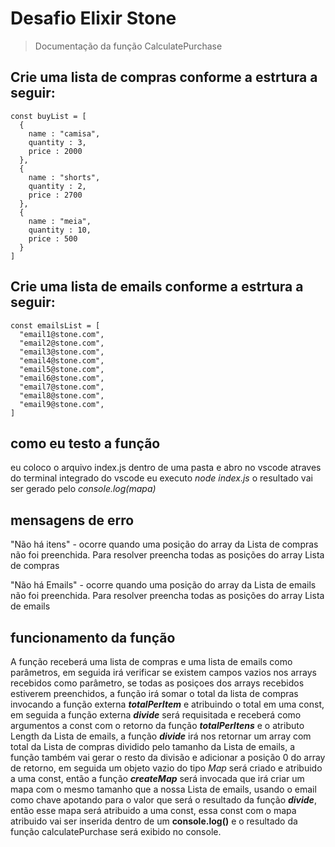 # Desafio Elixir Stone
> Documentação da função CalculatePurchase

## Crie uma lista de compras conforme a estrtura a seguir:
```
const buyList = [
  {
    name : "camisa",
    quantity : 3,
    price : 2000
  },
  {
    name : "shorts",
    quantity : 2,
    price : 2700
  },
  {
    name : "meia",
    quantity : 10,
    price : 500
  }
]
```

## Crie uma lista de emails conforme a estrtura a seguir:
```
const emailsList = [
  "email1@stone.com",
  "email2@stone.com",
  "email3@stone.com",
  "email4@stone.com",
  "email5@stone.com",
  "email6@stone.com",
  "email7@stone.com",
  "email8@stone.com",
  "email9@stone.com",
]
```

## como eu testo a função

eu coloco o arquivo index.js dentro de uma pasta e abro no vscode atraves do terminal integrado do vscode eu executo *node index.js* o resultado vai ser gerado pelo *console.log(mapa)*

## mensagens de erro 

"Não há itens" - ocorre quando uma posição do array da Lista de compras não foi preenchida. Para resolver preencha todas as posições do array Lista de compras

"Não há Emails" - ocorre quando uma posição do array da Lista de emails não foi preenchida. Para resolver preencha todas as posições do array Lista de emails

## funcionamento da função

A função receberá uma lista de compras e uma lista de emails como parâmetros, em seguida irá verificar se existem campos vazios nos arrays recebidos como parâmetro, se todas as posiçoes dos arrays recebidos estiverem preenchidos, a função irá somar o total da lista de compras invocando a função externa **_totalPerItem_** e atribuindo o total em uma const, em seguida a função externa **_divide_** será requisitada e receberá como argumentos a const com o retorno da função **_totalPerItens_** e o atributo Length da Lista de emails, a função **_divide_** irá nos retornar um array com total da Lista de compras dividido pelo tamanho da Lista de emails, a função também vai gerar o resto da divisão e adicionar a posição 0 do array de retorno, em seguida um objeto vazio do tipo *Map* será criado e atribuido a uma const, então a função **_createMap_** será invocada que irá criar um mapa com o mesmo tamanho que a nossa Lista de emails, usando o email como chave apotando para o valor que será o resultado da função **_divide_**, então esse mapa será atribuido a uma const, essa const com o mapa atribuido vai ser inserida dentro de um **console.log()** e o resultado da função calculatePurchase será exibido no console.
